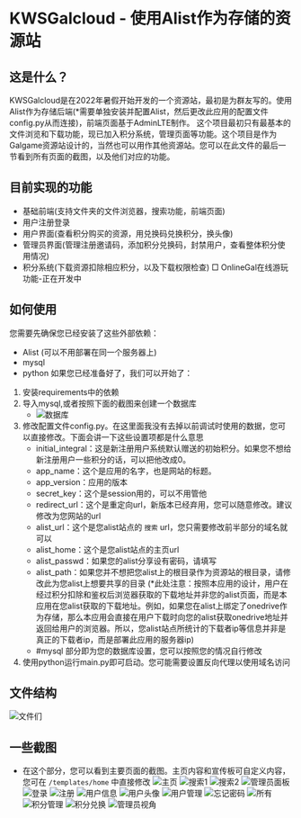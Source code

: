 # KWSGalcloud - 使用Alist作为存储的资源站

## 这是什么？
KWSGalcloud是在2022年暑假开始开发的一个资源站，最初是为群友写的。使用Alist作为存储后端(*需要单独安装并配置Alist，然后更改此应用的配置文件config.py从而连接)，前端页面基于AdminLTE制作。
这个项目最初只有最基本的文件浏览和下载功能，现已加入积分系统，管理页面等功能。这个项目是作为Galgame资源站设计的，当然也可以用作其他资源站。您可以在此文件的最后一节看到所有页面的截图，以及他们对应的功能。
## 目前实现的功能
- 基础前端(支持文件夹的文件浏览器，搜索功能，前端页面)
- 用户注册登录
- 用户界面(查看积分购买的资源，用兑换码兑换积分，换头像)
- 管理员界面(管理注册邀请码，添加积分兑换码，封禁用户，查看整体积分使用情况)
- 积分系统(下载资源扣除相应积分，以及下载权限检查)
□ OnlineGal在线游玩功能-正在开发中
## 如何使用
您需要先确保您已经安装了这些外部依赖：
- Alist (可以不用部署在同一个服务器上)
- mysql
- python
如果您已经准备好了，我们可以开始了：
1. 安装requirements中的依赖
2. 导入mysql,或者按照下面的截图来创建一个数据库
   - ![数据库](https://github.com/hedgehog-qd/KWSGalcloud/assets/70051464/1c7ec955-3cb5-4894-a758-4c8f28372115)
3. 修改配置文件config.py。在这里面我没有去掉以前调试时使用的数据，您可以直接修改。下面会讲一下这些设置项都是什么意思
   - initial_integral：这是新注册用户系统默认赠送的初始积分。如果您不想给新注册用户一些积分的话，可以把他改成0。
   - app_name：这个是应用的名字，也是网站的标题。
   - app_version：应用的版本
   - secret_key：这个是session用的，可以不用管他
   - redirect_url：这个是重定向url，新版本已经弃用，您可以随意修改。建议修改为您网站的url
   - alist_url：这个是您alist站点的 ```搜索``` url，您只需要修改前半部分的域名就可以
   - alist_home：这个是您alist站点的主页url
   - alist_passwd：如果您的alist分享设有密码，请填写
   - alist_path：如果您并不想把您alist上的根目录作为资源站的根目录，请修改此为您alist上想要共享的目录
  (*此处注意：按照本应用的设计，用户在经过积分扣除和鉴权后浏览器获取的下载地址并非您的alist页面，而是本应用在您alist获取的下载地址。例如，如果您在alist上绑定了onedrive作为存储，那么本应用会直接在用户下载时向您的alist获取onedrive地址并返回给用户的浏览器。所以，您alist站点所统计的下载者ip等信息并非是真正的下载者ip，而是部署此应用的服务器ip)
   - #mysql 部分即为您的数据库设置，您可以按照您的情况自行修改
4. 使用python运行main.py即可启动。您可能需要设置反向代理以使用域名访问
## 文件结构
![文件们](https://github.com/hedgehog-qd/KWSGalcloud/assets/70051464/3a1d854f-d3c4-4e55-826a-2aca18b72eb7)

## 一些截图
- 在这个部分，您可以看到主要页面的截图。主页内容和宣传板可自定义内容，您可在 ```/templates/home``` 中直接修改
![主页](https://github.com/hedgehog-qd/KWSGalcloud/assets/70051464/1a6a8b3e-83ec-43b9-99a1-5d8fd16a2c54)
![搜索1](https://github.com/hedgehog-qd/KWSGalcloud/assets/70051464/0a0dbc74-a048-4017-b46c-5f2e2cadafd0)
![搜索2](https://github.com/hedgehog-qd/KWSGalcloud/assets/70051464/65a2b235-bcdb-42b3-98a9-ae14dac92b5b)
![管理员面板](https://github.com/hedgehog-qd/KWSGalcloud/assets/70051464/214dd4cb-bc9d-415c-8944-a44e0fcc4c5b)
![登录](https://github.com/hedgehog-qd/KWSGalcloud/assets/70051464/87fd1973-cef8-4799-8bc9-836422d12713)
![注册](https://github.com/hedgehog-qd/KWSGalcloud/assets/70051464/624fad44-c721-4f36-b594-bb9716dec26b)
![用户信息](https://github.com/hedgehog-qd/KWSGalcloud/assets/70051464/7308bd19-f51f-4607-8fa7-91b6a98e175c)
![用户头像](https://github.com/hedgehog-qd/KWSGalcloud/assets/70051464/957ba6d8-7d49-4e6a-a2ed-562cc369a0d1)
![用户管理](https://github.com/hedgehog-qd/KWSGalcloud/assets/70051464/904659ab-03ac-4b33-b688-072bf2c128aa)
![忘记密码](https://github.com/hedgehog-qd/KWSGalcloud/assets/70051464/30aa397e-ac98-4b39-afb0-05d1087c9bb1)
![所有](https://github.com/hedgehog-qd/KWSGalcloud/assets/70051464/4a4d4f18-4f2a-4dda-a9e3-4d2e0e912819)
![积分管理](https://github.com/hedgehog-qd/KWSGalcloud/assets/70051464/67cf02be-8d48-43c3-ac9d-31f09c77be0a)
![积分兑换](https://github.com/hedgehog-qd/KWSGalcloud/assets/70051464/5a822adc-c182-477e-a447-d69bd6e08397)
![管理员视角](https://github.com/hedgehog-qd/KWSGalcloud/assets/70051464/cb3494fb-9759-43b5-88b7-ff0f416fd0b3)
